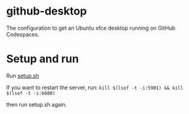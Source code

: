 # github-desktop
The configuration to get an Ubuntu xfce desktop running on GitHub Codespaces.

# Setup and run
Run [setup.sh](https://github.com/MechaXYZ/github-desktop/blob/main/setup.sh)

If you want to restart the server, run:
`kill $(lsof -t -i:5901) && kill $(lsof -t -i:6080)`

then run setup.sh again.
